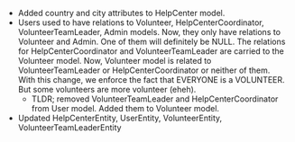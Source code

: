- Added country and city attributes to HelpCenter model.
- Users used to have relations to Volunteer, HelpCenterCoordinator, VolunteerTeamLeader, Admin models. Now, they only have relations to Volunteer and Admin. One of them will definitely be NULL. The relations for HelpCenterCoordinator and VolunteerTeamLeader are carried to the Volunteer model. Now, Volunteer model is related to VolunteerTeamLeader or HelpCenterCoordinator or neither of them. With this change, we enforce the fact that EVERYONE is a VOLUNTEER. But some volunteers are more volunteer (eheh).
  - TLDR; removed VolunteerTeamLeader and HelpCenterCoordinator from User model. Added them to Volunteer model. 
- Updated HelpCenterEntity, UserEntity, VolunteerEntity, VolunteerTeamLeaderEntity
